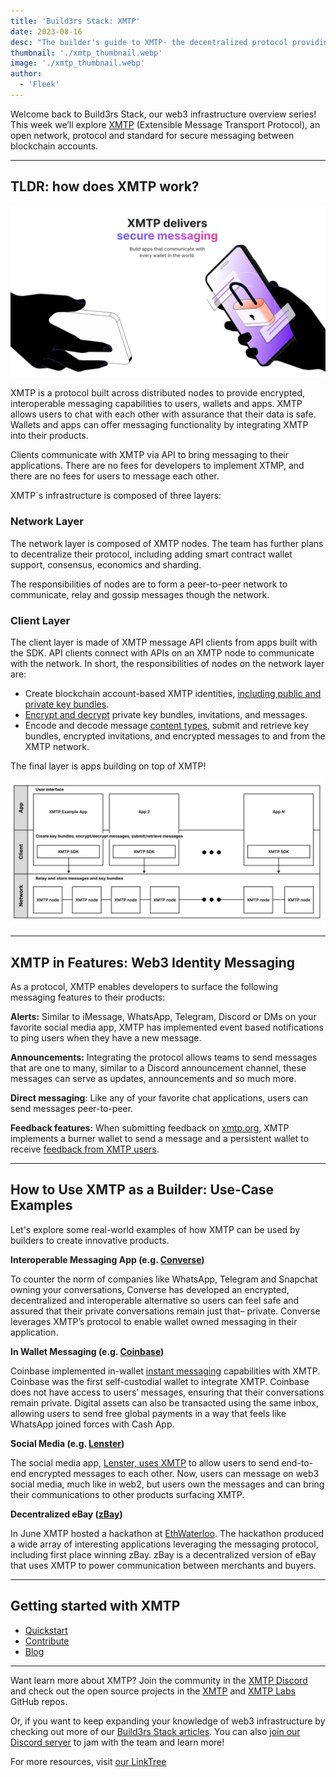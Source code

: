 ```yaml
---
title: 'Build3rs Stack: XMTP'
date: 2023-08-16
desc: "The builder's guide to XMTP- the decentralized protocol providing encrypted, interoperable messaging capabilities to users, wallets, and apps"
thumbnail: './xmtp_thumbnail.webp'
image: './xmtp_thumbnail.webp'
author:
  - 'Fleek'
---
```


Welcome back to Build3rs Stack, our web3 infrastructure overview series! This week we’ll explore [XMTP](https://xmtp.org/) (Extensible Message Transport Protocol), an open network, protocol and standard for secure messaging between blockchain accounts.

---

## TLDR: how does XMTP work?

![](./xmtp-phone.webp)

XMTP is a protocol built across distributed nodes to provide encrypted, interoperable messaging capabilities to users, wallets and apps. XMTP allows users to chat with each other with assurance that their data is safe. Wallets and apps can offer messaging functionality by integrating XMTP into their products.

Clients communicate with XMTP via API to bring messaging to their applications. There are no fees for developers to implement XTMP, and there are no fees for users to message each other.

XMTP´s infrastructure is composed of three layers:

### Network Layer

The network layer is composed of XMTP nodes. The team has further plans to decentralize their protocol, including adding smart contract wallet support, consensus, economics and sharding.

The responsibilities of nodes are to form a peer-to-peer network to communicate, relay and gossip messages though the network.

### Client Layer

The client layer is made of XMTP message API clients from apps built with the SDK. API clients connect with APIs on an XMTP node to communicate with the network. In short, the responsibilities of nodes on the network layer are:

- Create blockchain account-based XMTP identities, [including public and private key bundles](https://docs.xmtp.org/dms/client#create-an-xmtp-client-with-a-private-key).
- [Encrypt and decrypt](https://docs.xmtp.org/notifications/build-notifications#9-decrypt-the-message) private key bundles, invitations, and messages.
- Encode and decode message [content types](https://docs.xmtp.org/content-types/custom#build-custom-content-types), submit and retrieve key bundles, encrypted invitations, and encrypted messages to and from the XMTP network.

The final layer is apps building on top of XMTP!

![](./xmtp-layers.webp)

---

## XMTP in Features: Web3 Identity Messaging

As a protocol, XMTP enables developers to surface the following messaging features to their products:

**Alerts:** Similar to iMessage, WhatsApp, Telegram, Discord or DMs on your favorite social media app, XMTP has implemented event based notifications to ping users when they have a new message.

**Announcements:** Integrating the protocol allows teams to send messages that are one to many, similar to a Discord announcement channel, these messages can serve as updates, announcements and so much more.

**Direct messaging**: Like any of your favorite chat applications, users can send messages peer-to-peer.

**Feedback features:** When submitting feedback on [xmtp.org](https://xmtp.org/), XMTP implements a burner wallet to send a message and a persistent wallet to receive [feedback from XMTP users](https://xmtp.org/blog/feedback-widget).

---

## How to Use XMTP as a Builder: Use-Case Examples

Let's explore some real-world examples of how XMTP can be used by builders to create innovative products.

**Interoperable Messaging App (e.g. [Converse](https://getconverse.app/))**

To counter the norm of companies like WhatsApp, Telegram and Snapchat owning your conversations, Converse has developed an encrypted, decentralized and interoperable alternative so users can feel safe and assured that their private conversations remain just that– private. Converse leverages XMTP’s protocol to enable wallet owned messaging in their application.

**In Wallet Messaging (e.g. [Coinbase](https://www.coinbase.com))**

Coinbase implemented in-wallet [instant messaging](https://www.youtube.com/watch?v=ukBODIGWLFY) capabilities with XMTP. Coinbase was the first self-custodial wallet to integrate XMTP. Coinbase does not have access to users’ messages, ensuring that their conversations remain private. Digital assets can also be transacted using the same inbox, allowing users to send free global payments in a way that feels like WhatsApp joined forces with Cash App.

**Social Media (e.g. [Lenster](https://xmtp.org/blog/lens-dms-with-xmtp))**

The social media app, [Lenster, uses XMTP](https://xmtp.org/blog/lens-dms-with-xmtp) to allow users to send end-to-end encrypted messages to each other. Now, users can message on web3 social media, much like in web2, but users own the messages and can bring their communications to other products surfacing XMTP.

**Decentralized eBay ([zBay](https://ethglobal.com/showcase/zbay-r0724))**

In June XMTP hosted a hackathon at [EthWaterloo](https://xmtp.org/blog/eth-waterloo-2023). The hackathon produced a wide array of interesting applications leveraging the messaging protocol, including first place winning zBay. zBay is a decentralized version of eBay that uses XMTP to power communication between merchants and buyers.

---

## Getting started with XMTP

- [Quickstart](https://docs.xmtp.org/get-started/developer-quickstart)
- [Contribute](https://docs.xmtp.org/z_archive/contribute#contribute-to-the-xmtp-community)
- [Blog](https://xmtp.org/blog)

---

Want learn more about XMTP? Join the community in the [XMTP Discord](https://discord.gg/xmtp) and check out the open source projects in the [XMTP](https://github.com/xmtp) and [XMTP Labs](https://github.com/xmtp-labs) GitHub repos.

Or, if you want to keep expanding your knowledge of web3 infrastructure by checking out more of our [Build3rs Stack articles](/guides/). You can also [join our Discord server](https://discord.com/invite/fleek) to jam with the team and learn more!

For more resources, visit [our LinkTree](https://linktr.ee/fleek)
